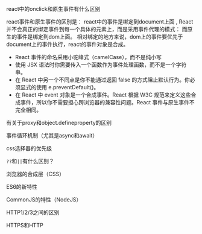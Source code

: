 react中的onclick和原生事件有什么区别

react事件和原生事件的区别是：
react中的事件是绑定到document上面 , React并不会真正的绑定事件到每一个具体的元素上，而是采用事件代理的模式：
而原生的事件是绑定到dom上面。
相对绑定的地方来说，dom上的事件要优先于document上的事件执行，react的事件对象是合成。
- React 事件的命名采用小驼峰式（camelCase），而不是纯小写
- 使用 JSX 语法时你需要传入一个函数作为事件处理函数，而不是一个字符串。
- 在 React 中另一个不同点是你不能通过返回 false 的方式阻止默认行为。你必须显式的使用 e.preventDefault()。
- 在 React 中 event 对象是一个合成事件。React 根据 W3C 规范来定义这些合成事件，所以你不需要担心跨浏览器的兼容性问题。React 事件与原生事件不完全相同。

有关于proxy和object.defineproperty的区别

事件循环机制（尤其是async和await）

css选择器的优先级

`??`和`||`有什么区别？

浏览器的合成层（CSS）

ES6的新特性

CommonJS的特性（NodeJS）

HTTP1/2/3之间的区别

HTTPS和HTTP


